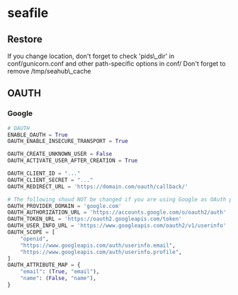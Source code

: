 # seafile

## Restore

<p class="callout info">If you change location, don't forget to check 'pids\_dir' in conf/gunicorn.conf and other path-specific options in conf/  
Don't forget to remove /tmp/seahub\_cache</p>

## OAUTH

### Google

```python
# OAUTH
ENABLE_OAUTH = True
OAUTH_ENABLE_INSECURE_TRANSPORT = True

OAUTH_CREATE_UNKNOWN_USER = False
OAUTH_ACTIVATE_USER_AFTER_CREATION = True

OAUTH_CLIENT_ID = "..."
OAUTH_CLIENT_SECRET = "..."
OAUTH_REDIRECT_URL = 'https://domain.com/oauth/callback/'

# The following shoud NOT be changed if you are using Google as OAuth provider.
OAUTH_PROVIDER_DOMAIN = 'google.com'
OAUTH_AUTHORIZATION_URL = 'https://accounts.google.com/o/oauth2/auth'
OAUTH_TOKEN_URL = 'https://oauth2.googleapis.com/token'
OAUTH_USER_INFO_URL = 'https://www.googleapis.com/oauth2/v1/userinfo'
OAUTH_SCOPE = [
    "openid",
    "https://www.googleapis.com/auth/userinfo.email",
    "https://www.googleapis.com/auth/userinfo.profile",
]
OAUTH_ATTRIBUTE_MAP = {
    "email": (True, "email"),
    "name": (False, "name"),
}
```
